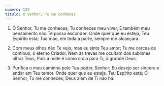 ```yaml
---
numero: 139
titulo: Ó Senhor, Tu me conheces
---
```

1. Ó Senhor, Tu me conheces, Tu conheces meu viver,
E também meu pensamento não Te posso esconder;
Onde quer que eu esteja, Teu Espírito está;
Tua mão, em toda a parte, sempre me alcançará.

2. Com meus olhos não Te vejo, mas eu sinto Teu amor;
Tu me cercas de contínuo, ó eterno Criador.
Nem as trevas me ocultam dos sublimes olhos Teus,
Pois a noite é como o dia para Ti, ó grande Deus.

3. Purifica o meu caminho pelo Teu poder, Senhor;
Eu desejo ser sincero e andar em Teu temor.
Onde quer que eu esteja, Teu Espírito está;
Ó Senhor, Tu me conheces; Deus além de Ti não há.
